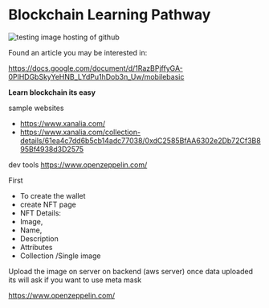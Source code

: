 # Blockchain Learning Pathway

![testing image hosting of github](<https://s3-bucket-for-image-hosting.github.io/research-website-images-repo/Screenshot%202023-03-05%20at%202.41.31%20PM%20(2).png>)

Found an article you may be interested in:

https://docs.google.com/document/d/1RazBPjffyGA-0PlHDGbSkyYeHNB_LYdPu1hDob3n_Uw/mobilebasic

**Learn blockchain its easy**

sample websites

- https://www.xanalia.com/
- https://www.xanalia.com/collection-details/61ea4c7dd6b5cb14adc77038/0xdC2585BfAA6302e2Db72Cf3B895Bf4938d3D2575

dev tools
https://www.openzeppelin.com/

First

- To create the wallet
- create NFT page
- NFT Details:
- Image,
- Name,
- Description
- Attributes
- Collection /Single image

Upload the image on server on backend (aws server)
once data uploaded
its will ask if you want to use meta mask

https://www.openzeppelin.com/
